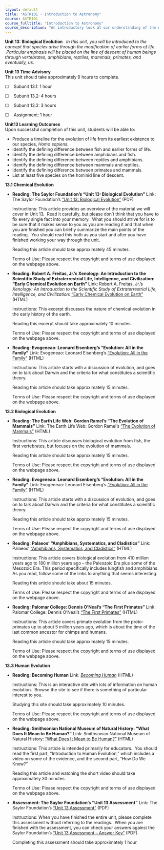 ```yaml
---
layout: default
title: "ASTR101 - Introduction to Astronomy"
course: ASTR101
course_fulltitle: "Introduction to Astronomy"
course_description: "An introductory look at our understanding of the universe and how this understanding has changed from Ancient Greece through today."
---
```

**Unit 13: Biological Evolution** <span id="13"></span> 
*In this unit, you will be introduced to the concept that species arise
through the modification of earlier forms of life.  Particular emphasis
will be placed on the line of descent of human beings through
vertebrates, amphibians, reptiles, mammals, primates, and eventually,
us.*

**Unit 13 Time Advisory**  
This unit should take approximately 9 hours to complete.  
  
 ☐    Subunit 13.1: 1 hour  
  
 ☐    Subunit 13.2: 4 hours  
  
 ☐    Subunit 13.3: 3 hours  
  
 ☐    Assignment: 1 hour

**Unit13 Learning Outcomes**  
Upon successful completion of this unit, students will be able to:
-   Produce a timeline for the evolution of life from its earliest
    existence to our species, *Homo sapiens*.
-   Identify the defining difference between fish and earlier forms of
    life.
-   Identify the defining difference between amphibians and fish.
-   Identify the defining difference between reptiles and amphibians.
-   Identify the defining difference between mammals and reptiles.
-   Identify the defining difference between primates and mammals.
-   List at least five species on the hominid line of descent.

**13.1 Chemical Evolution** <span id="13.1"></span> 
-   **Reading: The Saylor Foundation’s “Unit 13: Biological Evolution”**
    Link: The Saylor Foundation’s [“Unit 13: Biological
    Evolution”](http://www.saylor.org/site/wp-content/uploads/2012/10/ASTR101-Unit-13-Reading.pdf)
    (PDF)  
      
     Instructions: This article provides an overview of the material we
    will cover in Unit 13.  Read it carefully, but please don’t think
    that you have to fix every single fact into your memory.  What you
    should strive for is to be sure that it makes sense to you as you
    are reading it and that when you are finished you can briefly
    summarize the main points of the reading.  You should read this both
    as you start and after you have finished working your way through
    the unit.  
      
     Reading this article should take approximately 45 minutes.  
      
     Terms of Use: Please respect the copyright and terms of use
    displayed on the webpage above.

-   **Reading: Robert A. Freitas, Jr.’s Xenology: An Introduction to the
    Scientific Study of Extraterrestrial Life, Intelligence, and
    Civilization: “Early Chemical Evolution on Earth”**
    Link: Robert A. Freitas, Jr.’s *Xenology: An Introduction to the
    Scientific Study of Extraterrestrial Life, Intelligence, and
    Civilization*: [“Early Chemical Evolution on
    Earth”](http://www.xenology.info/Xeno/7.3.htm) (HTML)  
      
     Instructions: This excerpt discusses the nature of chemical
    evolution in the early history of the earth.  
      
     Reading this excerpt should take approximately 10 minutes.  
      
     Terms of Use: Please respect the copyright and terms of use
    displayed on the webpage above.

-   **Reading: Evogeneao: Leonard Eisenberg’s “Evolution: All in the
    Family”**
    Link: Evogeneao: Leonard Eisenberg’s [“Evolution: All in the
    Family”](http://evogeneao.com/evolution.html) (HTML)  
      
     Instructions: This article starts with a discussion of evolution,
    and goes on to talk about Darwin and the criteria for what
    constitutes a scientific theory.  
      
     Reading this article should take approximately 15 minutes.  
      
     Terms of Use: Please respect the copyright and terms of use
    displayed on the webpage above.

**13.2 Biological Evolution** <span id="13.2"></span> 
-   **Reading: The Earth Life Web: Gordon Ramel’s “The Evolution of
    Mammals”**
    Link: The Earth Life Web: Gordon Ramel’s [“The Evolution of
    Mammals”](http://www.earthlife.net/mammals/evolution.html) (HTML)  
      
     Instructions: This article discusses biological evolution from
    fish, the first vertebrates, but focuses on the evolution of
    mammals.  
      
     Reading this article should take approximately 15 minutes.  
      
     Terms of Use: Please respect the copyright and terms of use
    displayed on the webpage above.

-   **Reading: Evogeneao: Leonard Eisenberg’s “Evolution: All in the
    Family”**
    Link: Evogeneao: Leonard Eisenberg’s [“Evolution: All in the
    Family”](http://evogeneao.com/evolution.html) (HTML)  
      
     Instructions: This article starts with a discussion of evolution,
    and goes on to talk about Darwin and the criteria for what
    constitutes a scientific theory.  
      
     Reading this article should take approximately 15 minutes.  
      
     Terms of Use: Please respect the copyright and terms of use
    displayed on the webpage above.

-   **Reading: Palaeos’ “Amphibians, Systematics, and Cladistics”**
    Link: Palaeos’ [“Amphibians, Systematics, and
    Cladistics”](http://palaeos.com/vertebrates/tetrapoda/amphibians.html)
    (HTML)  
      
     Instructions: This article covers biological evolution from 410
    million years ago to 180 million years ago – the Paleozoic Era plus
    some of the Mesozoic Era. This period specifically includes lungfish
    and amphibians. As you read, follow some of the links to anything
    that seems interesting.  
      
     Reading this article should take about 15 minutes.  
      
     Terms of Use: Please respect the copyright and terms of use
    displayed on the webpage above.

-   **Reading: Palomar College: Dennis O’Neal’s “The First Primates”**
    Link: Palomar College: Dennis O’Neal’s [“The First
    Primates”](http://anthro.palomar.edu/earlyprimates/first_primates.htm)
    (HTML)  
      
     Instructions: This article covers primate evolution from the
    proto-primates up to about 5 million years ago, which is about the
    time of the last common ancestor for chimps and humans.  
      
     Reading this article should take approximately 15 minutes.  
      
     Terms of Use: Please respect the copyright and terms of use
    displayed on the webpage above.

**13.3 Human Evolution** <span id="13.3"></span> 
-   **Reading: Becoming Human**
    Link: [*Becoming Human*](http://www.becominghuman.org/) (HTML)  
      
     Instructions: This is an interactive site with lots of information
    on human evolution.  Browse the site to see if there is something of
    particular interest to you.  
      
     Studying this site should take approximately 10 minutes.  
      
     Terms of Use: Please respect the copyright and terms of use
    displayed on the webpage above.

-   **Reading: Smithsonian National Museum of Natural History: “What
    Does It Mean to Be Human?”**
    Link: Smithsonian National Museum of Natural History: [“What Does It
    Mean to Be
    Human?”](http://humanorigins.si.edu/resources/intro-human-evolution)
    (HTML)  
      
     Instructions: This article is intended primarily for educators.
     You should read the first part, “Introduction to Human Evolution,”
    which includes a video on some of the evidence, and the second part,
    “How Do We Know?”  
      
     Reading this article and watching the short video should take
    approximately 30 minutes.  
      
     Terms of Use: Please respect the copyright and terms of use
    displayed on the webpage above.

-   **Assessment: The Saylor Foundation’s “Unit 13 Assessment”**
    Link: The Saylor Foundation’s [“Unit 13
    Assessment”](http://www.saylor.org/site/wp-content/uploads/2012/10/ASTR101-Unit-13-Assessment.FINAL_.pdf) (PDF)  
      
     Instructions: When you have finished the entire unit, please
    complete this assessment without referring to the readings.  When
    you are finished with the assessment, you can check your answers
    against the Saylor Foundation’s [“Unit 13 Assessment – Answer
    Key”](http://www.saylor.org/site/wp-content/uploads/2012/10/ASTR101-Unit-13-Answer-Key.FINAL_.pdf) (PDF).  
      
     Completing this assessment should take approximately 1 hour.


